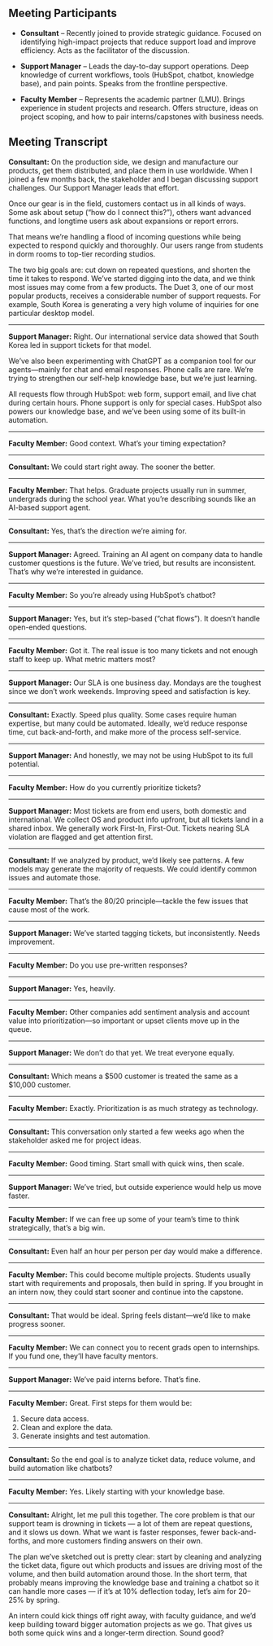 ## Meeting Participants

* **Consultant** – Recently joined to provide strategic guidance. Focused on identifying high-impact projects that reduce support load and improve efficiency. Acts as the facilitator of the discussion.

* **Support Manager** – Leads the day-to-day support operations. Deep knowledge of current workflows, tools (HubSpot, chatbot, knowledge base), and pain points. Speaks from the frontline perspective.

* **Faculty Member** – Represents the academic partner (LMU). Brings experience in student projects and research. Offers structure, ideas on project scoping, and how to pair interns/capstones with business needs.

## Meeting Transcript

**Consultant:**
On the production side, we design and manufacture our products, get them distributed, and place them in use worldwide. When I joined a few months back, the stakeholder and I began discussing support challenges. Our Support Manager leads that effort.

Once our gear is in the field, customers contact us in all kinds of ways. Some ask about setup (“how do I connect this?”), others want advanced functions, and longtime users ask about expansions or report errors.

That means we’re handling a flood of incoming questions while being expected to respond quickly and thoroughly. Our users range from students in dorm rooms to top-tier recording studios.

The two big goals are: cut down on repeated questions, and shorten the time it takes to respond. We’ve started digging into the data, and we think most issues may come from a few products. The Duet 3, one of our most popular products, receives a considerable number of support requests. For example, South Korea is generating a very high volume of inquiries for one particular desktop model.

---

**Support Manager:**
Right. Our international service data showed that South Korea led in support tickets for that model.

We’ve also been experimenting with ChatGPT as a companion tool for our agents—mainly for chat and email responses. Phone calls are rare. We’re trying to strengthen our self-help knowledge base, but we’re just learning.

All requests flow through HubSpot: web form, support email, and live chat during certain hours. Phone support is only for special cases. HubSpot also powers our knowledge base, and we’ve been using some of its built-in automation.

---

**Faculty Member:**
Good context. What’s your timing expectation?

---

**Consultant:**
We could start right away. The sooner the better.

---

**Faculty Member:**
That helps. Graduate projects usually run in summer, undergrads during the school year. What you’re describing sounds like an AI-based support agent.

---

**Consultant:**
Yes, that’s the direction we’re aiming for.

---

**Support Manager:**
Agreed. Training an AI agent on company data to handle customer questions is the future. We’ve tried, but results are inconsistent. That’s why we’re interested in guidance.

---

**Faculty Member:**
So you’re already using HubSpot’s chatbot?

---

**Support Manager:**
Yes, but it’s step-based (“chat flows”). It doesn’t handle open-ended questions.

---

**Faculty Member:**
Got it. The real issue is too many tickets and not enough staff to keep up. What metric matters most?

---

**Support Manager:**
Our SLA is one business day. Mondays are the toughest since we don’t work weekends. Improving speed and satisfaction is key.

---

**Consultant:**
Exactly. Speed plus quality. Some cases require human expertise, but many could be automated. Ideally, we’d reduce response time, cut back-and-forth, and make more of the process self-service.

---

**Support Manager:**
And honestly, we may not be using HubSpot to its full potential.

---

**Faculty Member:**
How do you currently prioritize tickets?

---

**Support Manager:**
Most tickets are from end users, both domestic and international. We collect OS and product info upfront, but all tickets land in a shared inbox. We generally work First-In, First-Out. Tickets nearing SLA violation are flagged and get attention first.

---

**Consultant:**
If we analyzed by product, we’d likely see patterns. A few models may generate the majority of requests. We could identify common issues and automate those.

---

**Faculty Member:**
That’s the 80/20 principle—tackle the few issues that cause most of the work.

---

**Support Manager:**
We’ve started tagging tickets, but inconsistently. Needs improvement.

---

**Faculty Member:**
Do you use pre-written responses?

---

**Support Manager:**
Yes, heavily.

---

**Faculty Member:**
Other companies add sentiment analysis and account value into prioritization—so important or upset clients move up in the queue.

---

**Support Manager:**
We don’t do that yet. We treat everyone equally.

---

**Consultant:**
Which means a \$500 customer is treated the same as a \$10,000 customer.

---

**Faculty Member:**
Exactly. Prioritization is as much strategy as technology.

---

**Consultant:**
This conversation only started a few weeks ago when the stakeholder asked me for project ideas.

---

**Faculty Member:**
Good timing. Start small with quick wins, then scale.

---

**Support Manager:**
We’ve tried, but outside experience would help us move faster.

---

**Faculty Member:**
If we can free up some of your team’s time to think strategically, that’s a big win.

---

**Consultant:**
Even half an hour per person per day would make a difference.

---

**Faculty Member:**
This could become multiple projects. Students usually start with requirements and proposals, then build in spring. If you brought in an intern now, they could start sooner and continue into the capstone.

---

**Consultant:**
That would be ideal. Spring feels distant—we’d like to make progress sooner.

---

**Faculty Member:**
We can connect you to recent grads open to internships. If you fund one, they’ll have faculty mentors.

---

**Support Manager:**
We’ve paid interns before. That’s fine.

---

**Faculty Member:**
Great. First steps for them would be:

1. Secure data access.
2. Clean and explore the data.
3. Generate insights and test automation.

---

**Consultant:**
So the end goal is to analyze ticket data, reduce volume, and build automation like chatbots?

---

**Faculty Member:**
Yes. Likely starting with your knowledge base.

---
**Consultant:**
Alright, let me pull this together. The core problem is that our support team is drowning in tickets — a lot of them are repeat questions, and it slows us down. What we want is faster responses, fewer back-and-forths, and more customers finding answers on their own.

The plan we’ve sketched out is pretty clear: start by cleaning and analyzing the ticket data, figure out which products and issues are driving most of the volume, and then build automation around those. In the short term, that probably means improving the knowledge base and training a chatbot so it can handle more cases — if it’s at 10% deflection today, let’s aim for 20–25% by spring.

An intern could kick things off right away, with faculty guidance, and we’d keep building toward bigger automation projects as we go. That gives us both some quick wins and a longer-term direction. Sound good?